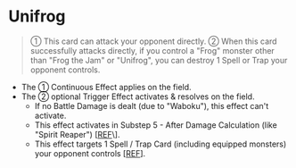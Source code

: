 # Unifrog

> ① This card can attack your opponent directly. ② When this card successfully attacks directly, if you control a "Frog" monster other than "Frog the Jam" or "Unifrog", you can destroy 1 Spell or Trap your opponent controls.

*   The ① Continuous Effect applies on the field.
*   The ② optional Trigger Effect activates & resolves on the field.
    *   If no Battle Damage is dealt (due to "Waboku"), this effect can't activate.
    *   This effect activates in Substep 5 - After Damage Calculation (like "Spirit Reaper") \[[REF](https://yugipedia.com/wiki/Forum:Question_about_unifrog_and_batteryman...)\].
    *   This effect targets 1 Spell / Trap Card (including equipped monsters) your opponent controls \[[REF](https://yugipedia.com/wiki/Forum:Unifrog_%3F)\].
